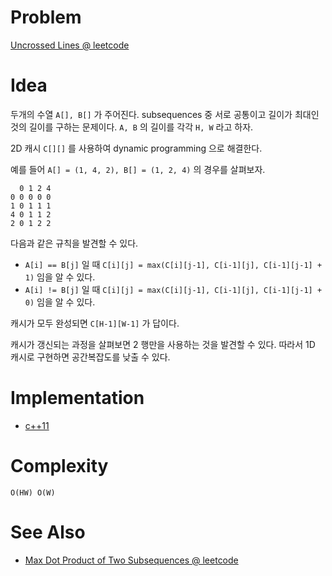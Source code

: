 # Problem

[Uncrossed Lines @ leetcode](https://leetcode.com/problems/uncrossed-lines/)

# Idea

두개의 수열 `A[], B[]` 가 주어진다. subsequences 중 서로 공통이고 길이가
최대인 것의 길이를 구하는 문제이다. `A, B` 의 길이를 각각 `H, W` 라고 하자.

2D 캐시 `C[][]` 를 사용하여 dynamic programming 으로 해결한다.

예를 들어 `A[] = (1, 4, 2), B[] = (1, 2, 4)` 의 경우를
살펴보자.

```
  0 1 2 4 
0 0 0 0 0 
1 0 1 1 1 
4 0 1 1 2 
2 0 1 2 2 
```

다음과 같은 규칙을 발견할 수 있다.

* `A[i] == B[j]` 일 때 `C[i][j] = max(C[i][j-1], C[i-1][j], C[i-1][j-1] + 1)` 임을 알 수 있다.
* `A[i] != B[j]` 일 때 `C[i][j] = max(C[i][j-1], C[i-1][j], C[i-1][j-1] + 0)` 임을 알 수 있다.

캐시가 모두 완성되면 `C[H-1][W-1]` 가 답이다.

캐시가 갱신되는 과정을 살펴보면 2 행만을 사용하는 것을 발견할 수
있다. 따라서 1D 캐시로 구현하면 공간복잡도를 낮출 수 있다.

# Implementation

* [c++11](/leetcode/UncrossedLines/a.cpp)

# Complexity

```
O(HW) O(W)
```

# See Also

* [Max Dot Product of Two Subsequences @ leetcode](/leetcode2/MaxDotProductofTwoSubsequences/README.md)
